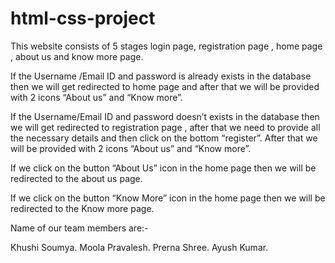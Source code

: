 # html-css-project

This website consists of 5 stages login page, registration page , home page , about us and know more page.

If the Username /Email ID and password is already exists in the database then we will get redirected to home page and after that we will be provided with 2 icons “About us” and “Know more”.

If the Username/Email ID  and password  doesn’t exists in the database then we will get redirected to registration page , after that we need to provide all  the necessary details and then click on the bottom “register”. After that we will be provided with 2 icons “About us” and “Know more”.

If we click on the button “About Us” icon in the home page then we will be redirected to the about us page.

If we click on the button “Know More” icon in the home page then we will be redirected to the Know more page.

Name of our team members are:-

Khushi Soumya.
Moola Pravalesh.
Prerna Shree.
Ayush Kumar.
